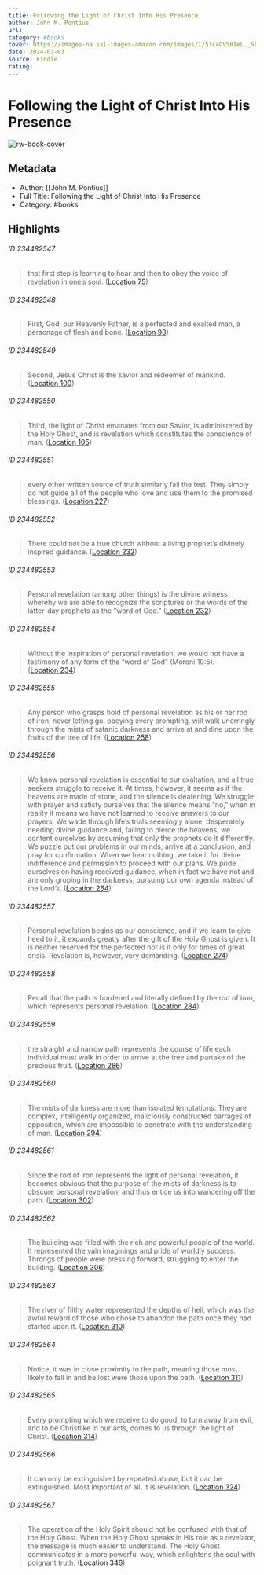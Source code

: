 ```yaml
---
title: Following the Light of Christ Into His Presence
author: John M. Pontius
url: 
category: #books
cover: https://images-na.ssl-images-amazon.com/images/I/51c4OV5BIeL._SL200_.jpg
date: 2024-03-03
source: kindle
rating:
---
```

# Following the Light of Christ Into His Presence

![rw-book-cover](https://images-na.ssl-images-amazon.com/images/I/51c4OV5BIeL._SL200_.jpg)

## Metadata
- Author: [[John M. Pontius]]
- Full Title: Following the Light of Christ Into His Presence
- Category: #books

## Highlights
###### ID 234482547
> that first step is learning to hear and then to obey the voice of revelation in one’s soul. ([Location 75](https://readwise.io/to_kindle?action=open&asin=B00JIWJPL6&location=75))
    
###### ID 234482548
> First, God, our Heavenly Father, is a perfected and exalted man, a personage of flesh and bone. ([Location 98](https://readwise.io/to_kindle?action=open&asin=B00JIWJPL6&location=98))
    
###### ID 234482549
> Second, Jesus Christ is the savior and redeemer of mankind. ([Location 100](https://readwise.io/to_kindle?action=open&asin=B00JIWJPL6&location=100))
    
###### ID 234482550
> Third, the light of Christ emanates from our Savior, is administered by the Holy Ghost, and is revelation which constitutes the conscience of man. ([Location 105](https://readwise.io/to_kindle?action=open&asin=B00JIWJPL6&location=105))
    
###### ID 234482551
> every other written source of truth similarly fail the test. They simply do not guide all of the people who love and use them to the promised blessings. ([Location 227](https://readwise.io/to_kindle?action=open&asin=B00JIWJPL6&location=227))
    
###### ID 234482552
> There could not be a true church without a living prophet’s divinely inspired guidance. ([Location 232](https://readwise.io/to_kindle?action=open&asin=B00JIWJPL6&location=232))
    
###### ID 234482553
> Personal revelation (among other things) is the divine witness whereby we are able to recognize the scriptures or the words of the latter-day prophets as the “word of God.” ([Location 232](https://readwise.io/to_kindle?action=open&asin=B00JIWJPL6&location=232))
    
###### ID 234482554
> Without the inspiration of personal revelation, we would not have a testimony of any form of the “word of God” (Moroni 10:5). ([Location 234](https://readwise.io/to_kindle?action=open&asin=B00JIWJPL6&location=234))
    
###### ID 234482555
> Any person who grasps hold of personal revelation as his or her rod of iron, never letting go, obeying every prompting, will walk unerringly through the mists of satanic darkness and arrive at and dine upon the fruits of the tree of life. ([Location 258](https://readwise.io/to_kindle?action=open&asin=B00JIWJPL6&location=258))
    
###### ID 234482556
> We know personal revelation is essential to our exaltation, and all true seekers struggle to receive it. At times, however, it seems as if the heavens are made of stone, and the silence is deafening. We struggle with prayer and satisfy ourselves that the silence means “no,” when in reality it means we have not learned to receive answers to our prayers. We wade through life’s trials seemingly alone, desperately needing divine guidance and, failing to pierce the heavens, we content ourselves by assuming that only the prophets do it differently. We puzzle out our problems in our minds, arrive at a conclusion, and pray for confirmation. When we hear nothing, we take it for divine indifference and permission to proceed with our plans. We pride ourselves on having received guidance, when in fact we have not and are only groping in the darkness, pursuing our own agenda instead of the Lord’s. ([Location 264](https://readwise.io/to_kindle?action=open&asin=B00JIWJPL6&location=264))
    
###### ID 234482557
> Personal revelation begins as our conscience, and if we learn to give heed to it, it expands greatly after the gift of the Holy Ghost is given. It is neither reserved for the perfected nor is it only for times of great crisis. Revelation is, however, very demanding. ([Location 274](https://readwise.io/to_kindle?action=open&asin=B00JIWJPL6&location=274))
    
###### ID 234482558
> Recall that the path is bordered and literally defined by the rod of iron, which represents personal revelation. ([Location 284](https://readwise.io/to_kindle?action=open&asin=B00JIWJPL6&location=284))
    
###### ID 234482559
> the straight and narrow path represents the course of life each individual must walk in order to arrive at the tree and partake of the precious fruit. ([Location 286](https://readwise.io/to_kindle?action=open&asin=B00JIWJPL6&location=286))
    
###### ID 234482560
> The mists of darkness are more than isolated temptations. They are complex, intelligently organized, maliciously constructed barrages of opposition, which are impossible to penetrate with the understanding of man. ([Location 294](https://readwise.io/to_kindle?action=open&asin=B00JIWJPL6&location=294))
    
###### ID 234482561
> Since the rod of iron represents the light of personal revelation, it becomes obvious that the purpose of the mists of darkness is to obscure personal revelation, and thus entice us into wandering off the path. ([Location 302](https://readwise.io/to_kindle?action=open&asin=B00JIWJPL6&location=302))
    
###### ID 234482562
> The building was filled with the rich and powerful people of the world. It represented the vain imaginings and pride of worldly success. Throngs of people were pressing forward, struggling to enter the building. ([Location 306](https://readwise.io/to_kindle?action=open&asin=B00JIWJPL6&location=306))
    
###### ID 234482563
> The river of filthy water represented the depths of hell, which was the awful reward of those who chose to abandon the path once they had started upon it. ([Location 310](https://readwise.io/to_kindle?action=open&asin=B00JIWJPL6&location=310))
    
###### ID 234482564
> Notice, it was in close proximity to the path, meaning those most likely to fall in and be lost were those upon the path. ([Location 311](https://readwise.io/to_kindle?action=open&asin=B00JIWJPL6&location=311))
    
###### ID 234482565
> Every prompting which we receive to do good, to turn away from evil, and to be Christlike in our acts, comes to us through the light of Christ. ([Location 314](https://readwise.io/to_kindle?action=open&asin=B00JIWJPL6&location=314))
    
###### ID 234482566
> It can only be extinguished by repeated abuse, but it can be extinguished. Most important of all, it is revelation. ([Location 324](https://readwise.io/to_kindle?action=open&asin=B00JIWJPL6&location=324))
    
###### ID 234482567
> The operation of the Holy Spirit should not be confused with that of the Holy Ghost. When the Holy Ghost speaks in His role as a revelator, the message is much easier to understand. The Holy Ghost communicates in a more powerful way, which enlightens the soul with poignant truth. ([Location 346](https://readwise.io/to_kindle?action=open&asin=B00JIWJPL6&location=346))
    
